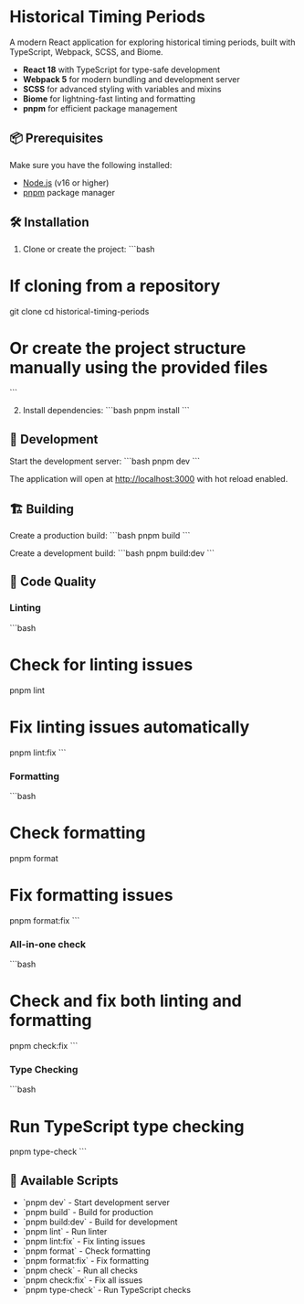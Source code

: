 # Historical Timing Periods
  
  A modern React application for exploring historical timing periods, built with TypeScript, Webpack, SCSS, and Biome.
  
  - **React 18** with TypeScript for type-safe development
  - **Webpack 5** for modern bundling and development server
  - **SCSS** for advanced styling with variables and mixins
  - **Biome** for lightning-fast linting and formatting
  - **pnpm** for efficient package management
  
  ## 📦 Prerequisites
  
  Make sure you have the following installed:
  - [Node.js](https://nodejs.org/) (v16 or higher)
  - [pnpm](https://pnpm.io/) package manager
  
  ## 🛠️ Installation
  
  1. Clone or create the project:
  \`\`\`bash
  # If cloning from a repository
  git clone <repository-url>
  cd historical-timing-periods
  
  # Or create the project structure manually using the provided files
  \`\`\`
  
  2. Install dependencies:
  \`\`\`bash
  pnpm install
  \`\`\`
  
  ## 🔧 Development
  
  Start the development server:
  \`\`\`bash
  pnpm dev
  \`\`\`
  
  The application will open at [http://localhost:3000](http://localhost:3000) with hot reload enabled.
  
  ## 🏗️ Building
  
  Create a production build:
  \`\`\`bash
  pnpm build
  \`\`\`
  
  Create a development build:
  \`\`\`bash
  pnpm build:dev
  \`\`\`
  
  ## 🧹 Code Quality
  
  ### Linting
  \`\`\`bash
  # Check for linting issues
  pnpm lint
  
  # Fix linting issues automatically
  pnpm lint:fix
  \`\`\`
  
  ### Formatting
  \`\`\`bash
  # Check formatting
  pnpm format
  
  # Fix formatting issues
  pnpm format:fix
  \`\`\`
  
  ### All-in-one check
  \`\`\`bash
  # Check and fix both linting and formatting
  pnpm check:fix
  \`\`\`
  
  ### Type Checking
  \`\`\`bash
  # Run TypeScript type checking
  pnpm type-check
  \`\`\`
  
  ## 📝 Available Scripts
  
  - \`pnpm dev\` - Start development server
  - \`pnpm build\` - Build for production
  - \`pnpm build:dev\` - Build for development
  - \`pnpm lint\` - Run linter
  - \`pnpm lint:fix\` - Fix linting issues
  - \`pnpm format\` - Check formatting
  - \`pnpm format:fix\` - Fix formatting
  - \`pnpm check\` - Run all checks
  - \`pnpm check:fix\` - Fix all issues
  - \`pnpm type-check\` - Run TypeScript checks